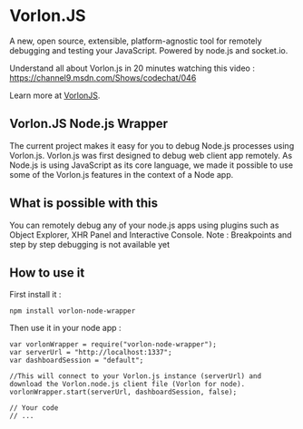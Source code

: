 # Vorlon.JS

A new, open source, extensible, platform-agnostic tool for remotely debugging and testing your JavaScript. Powered by node.js and socket.io.

Understand all about Vorlon.js in 20 minutes watching this video : https://channel9.msdn.com/Shows/codechat/046

Learn more at [VorlonJS](http://vorlonjs.com).

## Vorlon.JS Node.js Wrapper

The current project makes it easy for you to debug Node.js processes using Vorlon.js.
Vorlon.js was first designed to debug web client app remotely. 
As Node.js is using JavaScript as its core language, we made it possible to use some of the Vorlon.js features in the context of a Node app.

## What is possible with this

You can remotely debug any of your node.js apps using plugins such as Object Explorer, XHR Panel and Interactive Console.
Note : Breakpoints and step by step debugging is not available yet

## How to use it 

First install it : 

``` 
npm install vorlon-node-wrapper
```

Then use it in your node app :

```
var vorlonWrapper = require("vorlon-node-wrapper");
var serverUrl = "http://localhost:1337";
var dashboardSession = "default";

//This will connect to your Vorlon.js instance (serverUrl) and download the Vorlon.node.js client file (Vorlon for node).
vorlonWrapper.start(serverUrl, dashboardSession, false);

// Your code
// ...
```